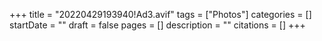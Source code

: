 +++
title = "20220429193940!Ad3.avif"
tags = ["Photos"]
categories = []
startDate = ""
draft = false
pages = []
description = ""
citations = []
+++
